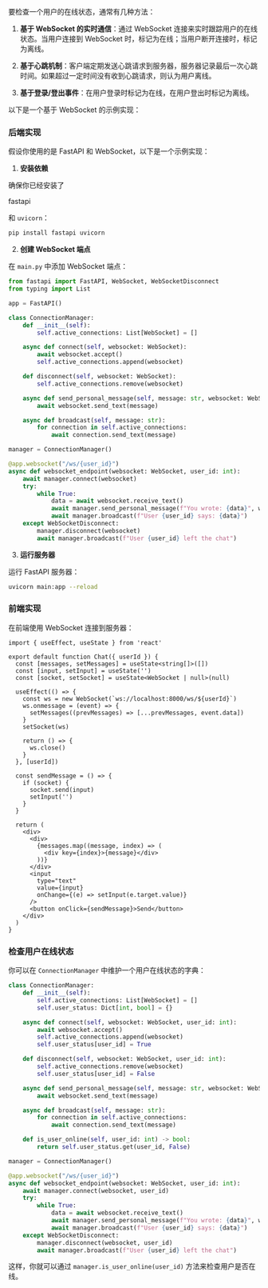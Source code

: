 要检查一个用户的在线状态，通常有几种方法：

1. **基于 WebSocket 的实时通信**：通过 WebSocket 连接来实时跟踪用户的在线状态。当用户连接到 WebSocket 时，标记为在线；当用户断开连接时，标记为离线。

2. **基于心跳机制**：客户端定期发送心跳请求到服务器，服务器记录最后一次心跳时间。如果超过一定时间没有收到心跳请求，则认为用户离线。

3. **基于登录/登出事件**：在用户登录时标记为在线，在用户登出时标记为离线。

以下是一个基于 WebSocket 的示例实现：

### 后端实现

假设你使用的是 FastAPI 和 WebSocket，以下是一个示例实现：

1. **安装依赖**

确保你已经安装了 

fastapi

 和 `uvicorn`：

```bash
pip install fastapi uvicorn
```

2. **创建 WebSocket 端点**

在 `main.py` 中添加 WebSocket 端点：

```python
from fastapi import FastAPI, WebSocket, WebSocketDisconnect
from typing import List

app = FastAPI()

class ConnectionManager:
    def __init__(self):
        self.active_connections: List[WebSocket] = []

    async def connect(self, websocket: WebSocket):
        await websocket.accept()
        self.active_connections.append(websocket)

    def disconnect(self, websocket: WebSocket):
        self.active_connections.remove(websocket)

    async def send_personal_message(self, message: str, websocket: WebSocket):
        await websocket.send_text(message)

    async def broadcast(self, message: str):
        for connection in self.active_connections:
            await connection.send_text(message)

manager = ConnectionManager()

@app.websocket("/ws/{user_id}")
async def websocket_endpoint(websocket: WebSocket, user_id: int):
    await manager.connect(websocket)
    try:
        while True:
            data = await websocket.receive_text()
            await manager.send_personal_message(f"You wrote: {data}", websocket)
            await manager.broadcast(f"User {user_id} says: {data}")
    except WebSocketDisconnect:
        manager.disconnect(websocket)
        await manager.broadcast(f"User {user_id} left the chat")
```

3. **运行服务器**

运行 FastAPI 服务器：

```bash
uvicorn main:app --reload
```

### 前端实现

在前端使用 WebSocket 连接到服务器：

```tsx
import { useEffect, useState } from 'react'

export default function Chat({ userId }) {
  const [messages, setMessages] = useState<string[]>([])
  const [input, setInput] = useState('')
  const [socket, setSocket] = useState<WebSocket | null>(null)

  useEffect(() => {
    const ws = new WebSocket(`ws://localhost:8000/ws/${userId}`)
    ws.onmessage = (event) => {
      setMessages((prevMessages) => [...prevMessages, event.data])
    }
    setSocket(ws)

    return () => {
      ws.close()
    }
  }, [userId])

  const sendMessage = () => {
    if (socket) {
      socket.send(input)
      setInput('')
    }
  }

  return (
    <div>
      <div>
        {messages.map((message, index) => (
          <div key={index}>{message}</div>
        ))}
      </div>
      <input
        type="text"
        value={input}
        onChange={(e) => setInput(e.target.value)}
      />
      <button onClick={sendMessage}>Send</button>
    </div>
  )
}
```

### 检查用户在线状态

你可以在 `ConnectionManager` 中维护一个用户在线状态的字典：

```python
class ConnectionManager:
    def __init__(self):
        self.active_connections: List[WebSocket] = []
        self.user_status: Dict[int, bool] = {}

    async def connect(self, websocket: WebSocket, user_id: int):
        await websocket.accept()
        self.active_connections.append(websocket)
        self.user_status[user_id] = True

    def disconnect(self, websocket: WebSocket, user_id: int):
        self.active_connections.remove(websocket)
        self.user_status[user_id] = False

    async def send_personal_message(self, message: str, websocket: WebSocket):
        await websocket.send_text(message)

    async def broadcast(self, message: str):
        for connection in self.active_connections:
            await connection.send_text(message)

    def is_user_online(self, user_id: int) -> bool:
        return self.user_status.get(user_id, False)

manager = ConnectionManager()

@app.websocket("/ws/{user_id}")
async def websocket_endpoint(websocket: WebSocket, user_id: int):
    await manager.connect(websocket, user_id)
    try:
        while True:
            data = await websocket.receive_text()
            await manager.send_personal_message(f"You wrote: {data}", websocket)
            await manager.broadcast(f"User {user_id} says: {data}")
    except WebSocketDisconnect:
        manager.disconnect(websocket, user_id)
        await manager.broadcast(f"User {user_id} left the chat")
```

这样，你就可以通过 `manager.is_user_online(user_id)` 方法来检查用户是否在线。
